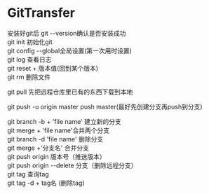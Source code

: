 # GitTransfer
安装好git后 git --version确认是否安装成功</br>
git init 初始化git </br>
git config --global全局设置(第一次用时设置) </br>
git log 查看日志 </br>
git reset + 版本值(回到某个版本) </br>
git rm 删除文件</br>

git pull 先把远程仓库里已有的东西下载到本地</br>

git push -u origin master push master(最好先创建分支再push到分支)</br>

git branch -b + 'file name' 建立新的分支 </br>
git merge + 'file name'合并两个分支 </br>
git branch -d 'file name' 删除分支</br>
git merge +'分支名' 合并分支 </br>
git push origin 版本号（推送版本）</br>
git push origin --delete  分支（删除远程分支）</br>
git tag 查询tag</br>
git tag -d + tag名 (删除tag)</br>

